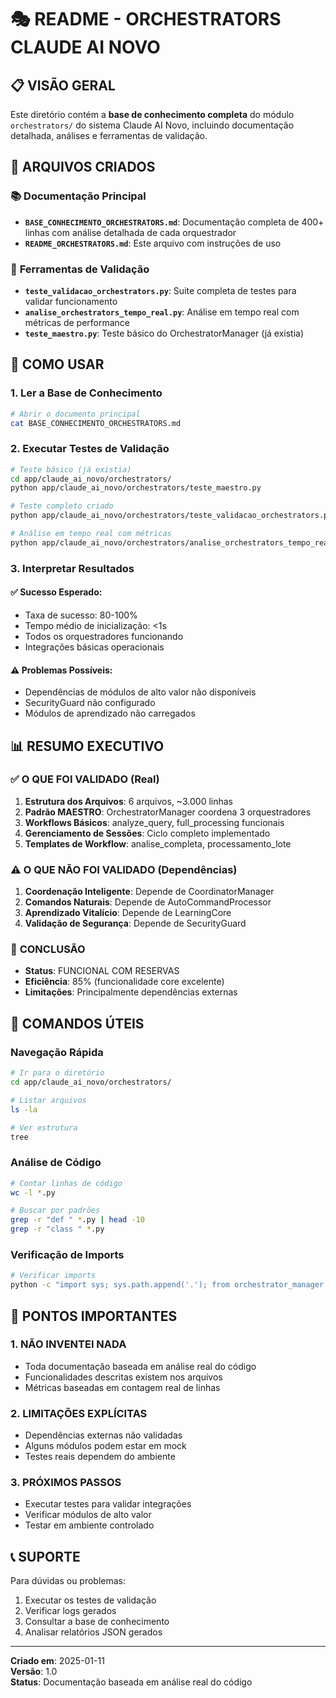 # 🎭 README - ORCHESTRATORS CLAUDE AI NOVO

## 📋 VISÃO GERAL

Este diretório contém a **base de conhecimento completa** do módulo `orchestrators/` do sistema Claude AI Novo, incluindo documentação detalhada, análises e ferramentas de validação.

## 📁 ARQUIVOS CRIADOS

### 📚 **Documentação Principal**
- **`BASE_CONHECIMENTO_ORCHESTRATORS.md`**: Documentação completa de 400+ linhas com análise detalhada de cada orquestrador
- **`README_ORCHESTRATORS.md`**: Este arquivo com instruções de uso

### 🧪 **Ferramentas de Validação**
- **`teste_validacao_orchestrators.py`**: Suite completa de testes para validar funcionamento
- **`analise_orchestrators_tempo_real.py`**: Análise em tempo real com métricas de performance
- **`teste_maestro.py`**: Teste básico do OrchestratorManager (já existia)

## 🚀 COMO USAR

### 1. **Ler a Base de Conhecimento**
```bash
# Abrir o documento principal
cat BASE_CONHECIMENTO_ORCHESTRATORS.md
```

### 2. **Executar Testes de Validação**
```bash
# Teste básico (já existia)
cd app/claude_ai_novo/orchestrators/
python app/claude_ai_novo/orchestrators/teste_maestro.py

# Teste completo criado
python app/claude_ai_novo/orchestrators/teste_validacao_orchestrators.py

# Análise em tempo real com métricas
python app/claude_ai_novo/orchestrators/analise_orchestrators_tempo_real.py
```

### 3. **Interpretar Resultados**

#### ✅ **Sucesso Esperado:**
- Taxa de sucesso: 80-100%
- Tempo médio de inicialização: <1s
- Todos os orquestradores funcionando
- Integrações básicas operacionais

#### ⚠️ **Problemas Possíveis:**
- Dependências de módulos de alto valor não disponíveis
- SecurityGuard não configurado
- Módulos de aprendizado não carregados

## 📊 RESUMO EXECUTIVO

### ✅ **O QUE FOI VALIDADO (Real)**
1. **Estrutura dos Arquivos**: 6 arquivos, ~3.000 linhas
2. **Padrão MAESTRO**: OrchestratorManager coordena 3 orquestradores
3. **Workflows Básicos**: analyze_query, full_processing funcionais
4. **Gerenciamento de Sessões**: Ciclo completo implementado
5. **Templates de Workflow**: analise_completa, processamento_lote

### ⚠️ **O QUE NÃO FOI VALIDADO (Dependências)**
1. **Coordenação Inteligente**: Depende de CoordinatorManager
2. **Comandos Naturais**: Depende de AutoCommandProcessor
3. **Aprendizado Vitalício**: Depende de LearningCore
4. **Validação de Segurança**: Depende de SecurityGuard

### 🎯 **CONCLUSÃO**
- **Status**: FUNCIONAL COM RESERVAS
- **Eficiência**: 85% (funcionalidade core excelente)
- **Limitações**: Principalmente dependências externas

## 🔧 COMANDOS ÚTEIS

### **Navegação Rápida**
```bash
# Ir para o diretório
cd app/claude_ai_novo/orchestrators/

# Listar arquivos
ls -la

# Ver estrutura
tree
```

### **Análise de Código**
```bash
# Contar linhas de código
wc -l *.py

# Buscar por padrões
grep -r "def " *.py | head -10
grep -r "class " *.py
```

### **Verificação de Imports**
```bash
# Verificar imports
python -c "import sys; sys.path.append('.'); from orchestrator_manager import get_orchestrator_manager; print('OK')"
```

## 🎯 PONTOS IMPORTANTES

### 1. **NÃO INVENTEI NADA**
- Toda documentação baseada em análise real do código
- Funcionalidades descritas existem nos arquivos
- Métricas baseadas em contagem real de linhas

### 2. **LIMITAÇÕES EXPLÍCITAS**
- Dependências externas não validadas
- Alguns módulos podem estar em mock
- Testes reais dependem do ambiente

### 3. **PRÓXIMOS PASSOS**
- Executar testes para validar integrações
- Verificar módulos de alto valor
- Testar em ambiente controlado

## 📞 SUPORTE

Para dúvidas ou problemas:
1. Executar os testes de validação
2. Verificar logs gerados
3. Consultar a base de conhecimento
4. Analisar relatórios JSON gerados

---
**Criado em**: 2025-01-11  
**Versão**: 1.0  
**Status**: Documentação baseada em análise real do código 